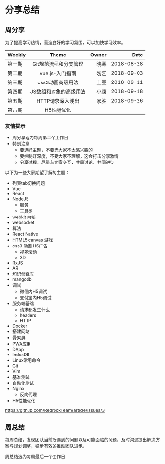 # 分享总结

## 周分享

为了提高学习热情，营造良好的学习氛围，可以加快学习效率。

|Weekly | Theme | Owner | Date |
|------ |:-----:| -----:| ----:|
| 第一期  | Git规范流程和分支管理  | 晓寒 | 2018-08-28 |
| 第二期  | vue.js-入门指南  | 勿乞 | 2018-09-03 |
| 第三期  | css3动画高级用法  | 土豆 | 2018-09-11 |
| 第四期  | JS数组和对象的高级用法  | 小康 | 2018-09-18 |
| 第五期  | HTTP请求深入浅出  | 家胜 | 2018-09-26 |
| 第六期  | H5性能优化       |

### 友情提示

- 周分享选为每周第二个工作日
- 特别注意
  - 要选好主题，不要选大家不太感兴趣的
  - 要控制好深度，不要大家不理解，这会打击分享激情
  - 分享过程，尽量与大家交互，共同讨论，共同进步

以下为一些大家期望了解的主题：

- 列表tab切换问题
- Vue
- React
- NodeJS
  - 服务
  - 工具类
- webkit 内核
- websocket
- 算法
- React Native
- HTML5 canvas 游戏
- css3 动画 H5广告
  - 视差滚动
  - 3D
- RxJS
- AR
- 知识储备库
- mangodb
- 调试
  - 微信内H5调试
  - 支付宝内H5调试
- 服务端基础
  - 请求都发生什么
  - headers
  - HTTP
- Docker
- 搭建网站
- 骨架屏
- PWA应用
- DApp
- IndexDB
- Linux常用命令
- Git
- Vim
- 基准测试
- 自动化测试
- Nginx
  - 反向代理
- H5性能优化

https://github.com/RedrockTeam/article/issues/3

## 周总结

每周总结，发现团队当前所遇到的问题以及可能面临的问题，及时沟通提出解决方案与规划调整，稳步有效的推动团队进步。

周总结选为每周最后一个工作日
